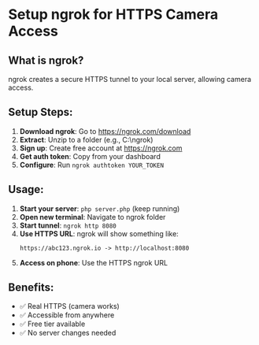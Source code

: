 # Setup ngrok for HTTPS Camera Access

## What is ngrok?

ngrok creates a secure HTTPS tunnel to your local server, allowing camera access.

## Setup Steps:

1. **Download ngrok**: Go to https://ngrok.com/download
2. **Extract**: Unzip to a folder (e.g., C:\ngrok)
3. **Sign up**: Create free account at https://ngrok.com
4. **Get auth token**: Copy from your dashboard
5. **Configure**: Run `ngrok authtoken YOUR_TOKEN`

## Usage:

1. **Start your server**: `php server.php` (keep running)
2. **Open new terminal**: Navigate to ngrok folder
3. **Start tunnel**: `ngrok http 8080`
4. **Use HTTPS URL**: ngrok will show something like:
   ```
   https://abc123.ngrok.io -> http://localhost:8080
   ```
5. **Access on phone**: Use the HTTPS ngrok URL

## Benefits:

- ✅ Real HTTPS (camera works)
- ✅ Accessible from anywhere
- ✅ Free tier available
- ✅ No server changes needed
